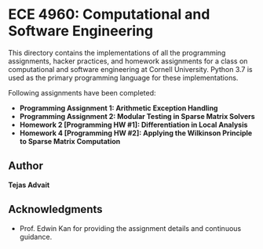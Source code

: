 # ECE 4960: Computational and Software Engineering

This directory contains the implementations of all the programming assignments, hacker practices, and homework assignments for a class on computational and software engineering at Cornell University. Python 3.7 is used as the primary programming language for these implementations.

Following assignments have been completed:

* **Programming Assignment 1: Arithmetic Exception Handling**
* **Programming Assignment 2:  Modular Testing in Sparse Matrix Solvers**
* **Homework 2 [Programming HW #1]: Differentiation in Local Analysis**
* **Homework 4 [Programming HW #2]: Applying the Wilkinson Principle to Sparse Matrix Computation**


## Author

**Tejas Advait**

## Acknowledgments

* Prof. Edwin Kan for providing the assignment details and continuous guidance.